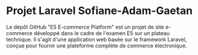 # Projet Laravel Sofiane-Adam-Gaetan
 Le dépôt GitHub "E5 E-commerce Platform" est un projet de site e-commerce développé dans le cadre de l'examen E5 sur un plateau technique. Il s'agit d'une application web basée sur le framework Laravel, conçue pour fournir une plateforme complète de commerce électronique.
